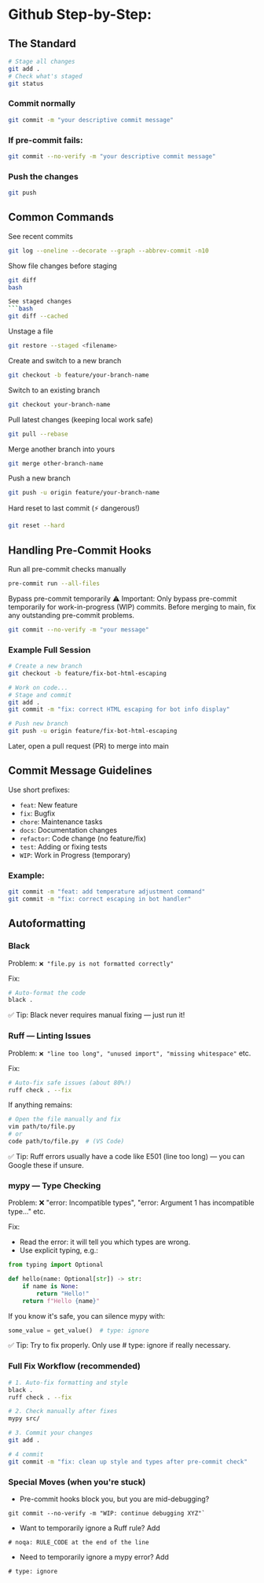 # Github Step-by-Step:

## The Standard

```bash
# Stage all changes
git add .
# Check what's staged
git status
```

### Commit normally

```bash
git commit -m "your descriptive commit message"
```

### If pre-commit fails:

```bash
git commit --no-verify -m "your descriptive commit message"
```

### Push the changes

```bash
git push
```

## Common Commands

See recent commits

```bash
git log --oneline --decorate --graph --abbrev-commit -n10
```

Show file changes before staging

````bash
git diff
bash

See staged changes
```bash
git diff --cached
````

Unstage a file

```bash
git restore --staged <filename>
```

Create and switch to a new branch

```bash
git checkout -b feature/your-branch-name
```

Switch to an existing branch

```bash
git checkout your-branch-name
```

Pull latest changes (keeping local work safe)

```bash
git pull --rebase
```

Merge another branch into yours

```bash
git merge other-branch-name
```

Push a new branch

```bash
git push -u origin feature/your-branch-name
```

Hard reset to last commit (⚡ dangerous!)

```bash
git reset --hard
```

## Handling Pre-Commit Hooks

Run all pre-commit checks manually

```bash
pre-commit run --all-files
```

Bypass pre-commit temporarily
⚠️ Important: Only bypass pre-commit temporarily for work-in-progress (WIP) commits.
Before merging to main, fix any outstanding pre-commit problems.

```bash
git commit --no-verify -m "your message"
```

### Example Full Session

```bash
# Create a new branch
git checkout -b feature/fix-bot-html-escaping

# Work on code...
# Stage and commit
git add .
git commit -m "fix: correct HTML escaping for bot info display"

# Push new branch
git push -u origin feature/fix-bot-html-escaping
```

Later, open a pull request (PR) to merge into main

## Commit Message Guidelines

Use short prefixes:

- `feat`: New feature
- `fix`: Bugfix
- `chore`: Maintenance tasks
- `docs`: Documentation changes
- `refactor`: Code change (no feature/fix)
- `test`: Adding or fixing tests
- `WIP`: Work in Progress (temporary)

### Example:

```bash
git commit -m "feat: add temperature adjustment command"
git commit -m "fix: correct escaping in bot handler"
```

## Autoformatting

### Black

Problem: `❌ "file.py is not formatted correctly"`

Fix:

```bash
# Auto-format the code
black .
```

✅ Tip: Black never requires manual fixing — just run it!

### Ruff — Linting Issues

Problem: `❌ "line too long", "unused import", "missing whitespace"` etc.

Fix:

```bash
# Auto-fix safe issues (about 80%!)
ruff check . --fix
```

If anything remains:

```bash
# Open the file manually and fix
vim path/to/file.py
# or
code path/to/file.py  # (VS Code)
```

✅ Tip: Ruff errors usually have a code like E501 (line too long) — you can Google these if unsure.

### mypy — Type Checking

Problem: ❌ "error: Incompatible types", "error: Argument 1 has incompatible type..." etc.

Fix:

- Read the error: it will tell you which types are wrong.
- Use explicit typing, e.g.:

```python
from typing import Optional

def hello(name: Optional[str]) -> str:
    if name is None:
        return "Hello!"
    return f"Hello {name}"
```

If you know it's safe, you can silence mypy with:

```python
some_value = get_value()  # type: ignore
```

✅ Tip: Try to fix properly. Only use # type: ignore if really necessary.

### Full Fix Workflow (recommended)

```bash
# 1. Auto-fix formatting and style
black .
ruff check . --fix

# 2. Check manually after fixes
mypy src/

# 3. Commit your changes
git add .

# 4 commit
git commit -m "fix: clean up style and types after pre-commit check"
```

### Special Moves (when you're stuck)

- Pre-commit hooks block you, but you are mid-debugging?

```
git commit --no-verify -m "WIP: continue debugging XYZ"`
```

- Want to temporarily ignore a Ruff rule? Add

```
# noqa: RULE_CODE at the end of the line
```

- Need to temporarily ignore a mypy error? Add

```
# type: ignore
```
